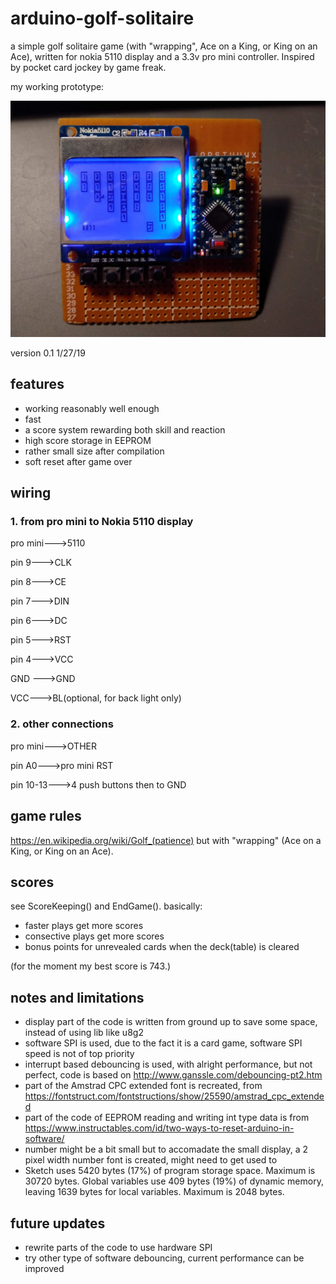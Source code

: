 # arduino-golf-solitaire
a simple golf solitaire game (with "wrapping", Ace on a King, or King on an Ace), written for nokia 5110 display and a 3.3v pro mini controller. Inspired by pocket card jockey by game freak.

my working prototype:

![the prototype](https://github.com/echodoomyou/arduino-golf-solitaire/blob/master/prototype/prototype.jpg)

version 0.1 
1/27/19

## features
* working reasonably well enough
* fast
* a score system rewarding both skill and reaction
* high score storage in EEPROM
* rather small size after compilation
* soft reset after game over

## wiring

### 1. from pro mini to Nokia 5110 display

pro mini--->5110

pin 9--->CLK

pin 8--->CE

pin 7--->DIN

pin 6--->DC

pin 5--->RST

pin 4--->VCC

GND --->GND

VCC--->BL(optional, for back light only)

### 2. other connections

pro mini--->OTHER

pin A0--->pro mini RST

pin 10-13--->4 push buttons then to GND

## game rules

https://en.wikipedia.org/wiki/Golf_(patience) but with "wrapping" (Ace on a King, or King on an Ace).

## scores

see ScoreKeeping() and EndGame(). basically:

* faster plays get more scores
* consective plays get more scores
* bonus points for unrevealed cards when the deck(table) is cleared

(for the moment my best score is 743.)


## notes and limitations

* display part of the code is written from ground up to save some space, instead of using lib like u8g2
* software SPI is used, due to the fact it is a card game, software SPI speed is not of top priority
* interrupt based debouncing is used, with alright performance, but not perfect, code is based on http://www.ganssle.com/debouncing-pt2.htm
* part of the Amstrad CPC extended font is recreated, from https://fontstruct.com/fontstructions/show/25590/amstrad_cpc_extended
* part of the code of EEPROM reading and writing int type data is from https://www.instructables.com/id/two-ways-to-reset-arduino-in-software/
* number might be a bit small but to accomadate the small display, a 2 pixel width number font is created, might need to get used to
* Sketch uses 5420 bytes (17%) of program storage space. Maximum is 30720 bytes. Global variables use 409 bytes (19%) of dynamic memory, leaving 1639 bytes for local variables. Maximum is 2048 bytes.

## future updates
* rewrite parts of the code to use hardware SPI
* try other type of software debouncing, current performance can be improved
